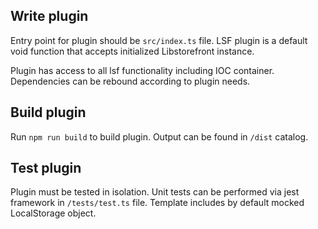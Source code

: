 ## Write plugin
Entry point for plugin should be `src/index.ts` file. LSF plugin is a default void function 
that accepts initialized Libstorefront instance.

Plugin has access to all lsf functionality including IOC container. Dependencies
can be rebound according to plugin needs.

## Build plugin
Run `npm run build` to build plugin.
Output can be found in `/dist` catalog.

## Test plugin
Plugin must be tested in isolation. Unit tests can be performed via jest framework
in `/tests/test.ts` file.
Template includes by default mocked LocalStorage object.
